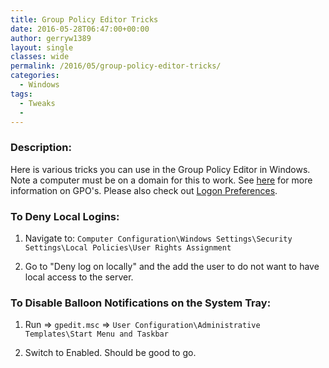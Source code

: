 ```yaml
---
title: Group Policy Editor Tricks
date: 2016-05-28T06:47:00+00:00
author: gerryw1389
layout: single
classes: wide
permalink: /2016/05/group-policy-editor-tricks/
categories:
  - Windows
tags:
  - Tweaks
  - 
---
```

<!--more-->

### Description:

Here is various tricks you can use in the Group Policy Editor in Windows. Note a computer must be on a domain for this to work. See [here](https://technet.microsoft.com/en-us/library/bb742376.aspx) for more information on GPO's. Please also check out [Logon Preferences](https://automationadmin.com/2016/05/logon-preferences/).

### To Deny Local Logins:

1. Navigate to: `Computer Configuration\Windows Settings\Security Settings\Local Policies\User Rights Assignment`

2. Go to "Deny log on locally" and the add the user to do not want to have local access to the server.

### To Disable Balloon Notifications on the System Tray:

1. Run => `gpedit.msc` => `User Configuration\Administrative Templates\Start Menu and Taskbar`

2. Switch to Enabled. Should be good to go.